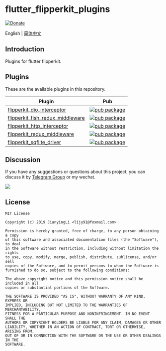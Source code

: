 # flutter_flipperkit_plugins

[![Donate](https://img.shields.io/badge/Donate-PayPal-green.svg)](https://www.paypal.com/cgi-bin/webscr?cmd=_donations&business=lijy91%40live.com&currency_code=USD&source=url)

English | [简体中文](./README.zh_CN.md)

## Introduction

Plugins for flutter flipperkit.

## Plugins

These are the available plugins in this repository.

| Plugin | Pub |
|--------|-----|
| [flipperkit_dio_interceptor](./packages/flipperkit_dio_interceptor/) | [![pub package](https://img.shields.io/pub/v/flipperkit_dio_interceptor.svg)](https://pub.dev/packages/flipperkit_dio_interceptor) |
| [flipperkit_fish_redux_middleware](./packages/flipperkit_fish_redux_middleware/) | [![pub package](https://img.shields.io/pub/v/flipperkit_fish_redux_middleware.svg)](https://pub.dev/packages/flipperkit_fish_redux_middleware) |
| [flipperkit_http_interceptor](./packages/flipperkit_http_interceptor/) | [![pub package](https://img.shields.io/pub/v/flipperkit_http_interceptor.svg)](https://pub.dev/packages/flipperkit_http_interceptor) |
| [flipperkit_redux_middleware](./packages/flipperkit_redux_middleware/) | [![pub package](https://img.shields.io/pub/v/flipperkit_redux_middleware.svg)](https://pub.dev/packages/flipperkit_redux_middleware) |
| [flipperkit_sqflite_driver](./packages/flipperkit_sqflite_driver/) | [![pub package](https://img.shields.io/pub/v/flipperkit_sqflite_driver.svg)](https://pub.dev/packages/flipperkit_sqflite_driver) |

## Discussion

If you have any suggestions or questions about this project, you can discuss it by [Telegram Group](https://t.me/flipper4flutter) or my wechat.

![](http://blankapp.org/assets/images/wechat_qrcode.png)

## License

```
MIT License

Copyright (c) 2019 JianyingLi <lijy91@foxmail.com>

Permission is hereby granted, free of charge, to any person obtaining a copy
of this software and associated documentation files (the "Software"), to deal
in the Software without restriction, including without limitation the rights
to use, copy, modify, merge, publish, distribute, sublicense, and/or sell
copies of the Software, and to permit persons to whom the Software is
furnished to do so, subject to the following conditions:

The above copyright notice and this permission notice shall be included in all
copies or substantial portions of the Software.

THE SOFTWARE IS PROVIDED "AS IS", WITHOUT WARRANTY OF ANY KIND, EXPRESS OR
IMPLIED, INCLUDING BUT NOT LIMITED TO THE WARRANTIES OF MERCHANTABILITY,
FITNESS FOR A PARTICULAR PURPOSE AND NONINFRINGEMENT. IN NO EVENT SHALL THE
AUTHORS OR COPYRIGHT HOLDERS BE LIABLE FOR ANY CLAIM, DAMAGES OR OTHER
LIABILITY, WHETHER IN AN ACTION OF CONTRACT, TORT OR OTHERWISE, ARISING FROM,
OUT OF OR IN CONNECTION WITH THE SOFTWARE OR THE USE OR OTHER DEALINGS IN THE
SOFTWARE.
```